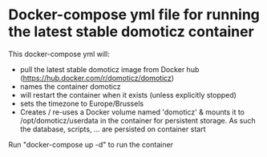# Docker-compose yml file for running the latest stable domoticz container #

This docker-compose yml will:
- pull the latest stable domoticz image from Docker hub (https://hub.docker.com/r/domoticz/domoticz)
- names the container domoticz
- will restart the container when it exists (unless explicitly stopped)
- sets the timezone to Europe/Brussels
- Creates / re-uses a Docker volume named 'domoticz' & mounts it to /opt/domoticz/userdata in the container for persistent storage. As such the database, scripts, ... are persisted on container start

Run "docker-compose up -d" to run the container
